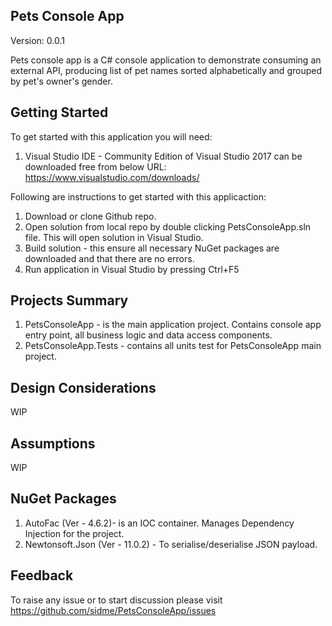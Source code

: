 Pets Console App
----------------
Version: 0.0.1

Pets console app is a C# console application to demonstrate consuming an external API, producing list of pet names sorted alphabetically and grouped by pet's owner's gender.



Getting Started
---------------


To get started with this application you will need:
1. Visual Studio IDE - Community Edition of Visual Studio 2017 can be downloaded free from below URL:
    https://www.visualstudio.com/downloads/


Following are instructions to get started with this applicaction:

1. Download or clone Github repo.
2. Open solution from local repo by double clicking PetsConsoleApp.sln file. This will open solution in Visual Studio.
3. Build solution - this ensure all necessary NuGet packages are downloaded and that there are no errors.
4. Run application in Visual Studio by pressing Ctrl+F5



Projects Summary
----------------

1. PetsConsoleApp - is the main application project. Contains console app entry point, all business logic and data access components.
2. PetsConsoleApp.Tests - contains all units test for PetsConsoleApp main project.


Design Considerations
---------------------
WIP


Assumptions
-----------
WIP

NuGet Packages
---------------------------------

1. AutoFac (Ver - 4.6.2)- is an IOC container. Manages Dependency Injection for the project.
2. Newtonsoft.Json (Ver - 11.0.2) - To serialise/deserialise JSON payload.


Feedback
---------
To raise any issue or to start discussion please visit https://github.com/sidme/PetsConsoleApp/issues
